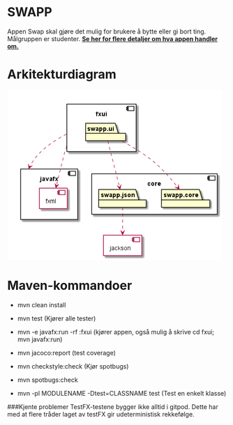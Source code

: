 # SWAPP
Appen Swap skal gjøre det mulig for brukere å bytte eller gi bort ting. Målgruppen er studenter.
**[Se her for flere detaljer om hva appen handler om.](OM_PROSJEKTET.md)**

# Arkitekturdiagram

![Arkitektur](diagram.png)


# Maven-kommandoer
- mvn clean install 

- mvn test (Kjører alle tester)

- mvn -e javafx:run -rf :fxui (kjører appen, også mulig å skrive cd fxui; mvn javafx:run)

- mvn jacoco:report (test coverage)

- mvn checkstyle:check  (Kjør spotbugs)

- mvn spotbugs:check
- mvn -pl MODULENAME -Dtest=CLASSNAME test  (Test en enkelt klasse)

###Kjente problemer
TestFX-testene bygger ikke alltid i gitpod. Dette har med at flere tråder laget av testFX gir udeterministisk rekkefølge.
